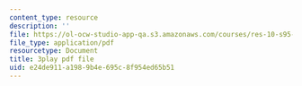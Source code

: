 ```yaml
---
content_type: resource
description: ''
file: https://ol-ocw-studio-app-qa.s3.amazonaws.com/courses/res-10-s95-physics-of-covid-19-transmission-fall-2020/e24de911a1989b4e695c8f954ed65b51_X1or8Ish5OU.pdf
file_type: application/pdf
resourcetype: Document
title: 3play pdf file
uid: e24de911-a198-9b4e-695c-8f954ed65b51
---
```

